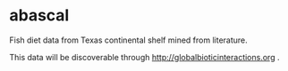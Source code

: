 # abascal
Fish diet data from Texas continental shelf mined from literature. 

This data will be discoverable through http://globalbioticinteractions.org .
